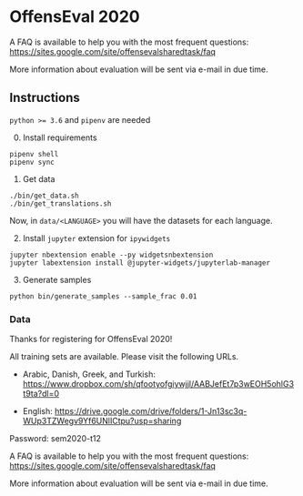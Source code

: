 # OffensEval 2020


A FAQ is available to help you with the most frequent questions: https://sites.google.com/site/offensevalsharedtask/faq

More information about evaluation will be sent via e-mail in due time.

## Instructions

`python >= 3.6` and `pipenv` are needed

0. Install requirements

```
pipenv shell
pipenv sync
```

1. Get data

```
./bin/get_data.sh
./bin/get_translations.sh
```

Now, in `data/<LANGUAGE>` you will have the datasets for each language.

2. Install `jupyter` extension for `ipywidgets`

```
jupyter nbextension enable --py widgetsnbextension
jupyter labextension install @jupyter-widgets/jupyterlab-manager
```

3. Generate samples

```
python bin/generate_samples --sample_frac 0.01
```

### Data

Thanks for registering for OffensEval 2020!

All training sets are available. Please visit the following URLs.

- Arabic, Danish, Greek, and Turkish: https://www.dropbox.com/sh/qfootyofgiywjjl/AABJefEt7p3wEOH5ohlG3t9ta?dl=0

- English: https://drive.google.com/drive/folders/1-Jn13sc3q-WUp3TZWegv9Yf6UNlICtpu?usp=sharing

Password: sem2020-t12

A FAQ is available to help you with the most frequent questions: https://sites.google.com/site/offensevalsharedtask/faq

More information about evaluation will be sent via e-mail in due time.
